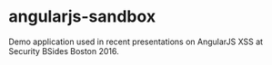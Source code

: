 # angularjs-sandbox
Demo application used in recent presentations on AngularJS XSS at Security BSides Boston 2016.
